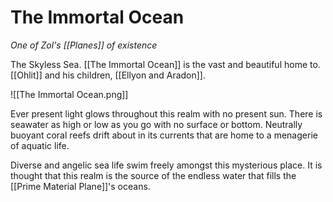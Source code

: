 # The Immortal Ocean
*One of Zol's [[Planes]] of existence*

The Skyless Sea. [[The Immortal Ocean]] is the vast and beautiful home to. [[Ohlit]] and his children, [[Ellyon and Aradon]].

![[The Immortal Ocean.png]]

Ever present light glows throughout this realm with no present sun. There is seawater as high or low as you go with no surface or bottom. Neutrally buoyant coral reefs drift about in its currents that are home to a menagerie of aquatic life.

Diverse and angelic sea life swim freely amongst this mysterious place. It is thought that this realm is the source of the endless water that fills the [[Prime Material Plane]]'s oceans.